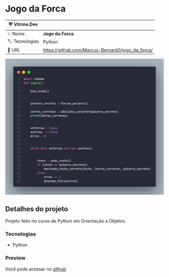 # Jogo da Forca 


| :placard: Vitrine.Dev |     |
| -------------  | --- |
| :sparkles: Nome        | **Jogo da Forca**
| :label: Tecnologias | Python
| :rocket: URL         | https://github.com/Marcus-Bernard0/jogo_da_forca/


<!-- Inserir imagem com a #vitrinedev ao final do link -->
![](https://github.com/Marcus-Bernard0/jogo_da_forca/blob/master/code.png?raw=true#vitrinedev)

## Detalhes do projeto
Projeto feito no curso de Python em Orientação a Objetos.

### Tecnologias

- Python

### Preview

Você pode acessar no [github](https://github.com/Marcus-Bernard0/jogo_da_forca/)
